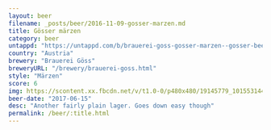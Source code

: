 ```yaml
---
layout: beer
filename: _posts/beer/2016-11-09-gosser-marzen.md
title: Gösser märzen
category: beer
untappd: "https://untappd.com/b/brauerei-goss-gosser-marzen--gosser-beer/71980"
country: "Austria"
brewery: "Brauerei Göss"
breweryURL: "/brewery/brauerei-goss.html"
style: "Märzen"
score: 6
img: https://scontent.xx.fbcdn.net/v/t1.0-0/p480x480/19145779_10155314454433745_406515410682123558_n.jpg?oh=f7077e2bde9dde61c0721b1d410191b8&oe=5AFEBDCF
beer-date: "2017-06-15"
desc: "Another fairly plain lager. Goes down easy though"
permalink: /beer/:title.html
---
```

